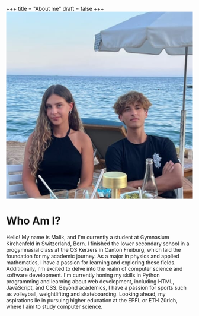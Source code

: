 +++
title = "About me"
draft = false
+++
![](lilo.jpg)

# Who Am I?

Hello! My name is Malik, and I'm currently a student at Gymnasium Kirchenfeld in Switzerland, Bern. I finished the lower secondary school in a progymnasial class at the OS Kerzers in Canton Freiburg, which laid the foundation for my academic journey.
As a major in physics and applied mathematics, I have a passion for learning and exploring these fields. Additionally, I'm excited to delve into the realm of computer science and software development. I'm currently honing my skills in Python programming and learning about web development, including HTML, JavaScript, and CSS.
Beyond academics, I have a passion for sports such as volleyball, weightlifitng and skateboarding.
Looking ahead, my aspirations lie in pursuing higher education at the EPFL or ETH Zürich, where I aim to study computer science.